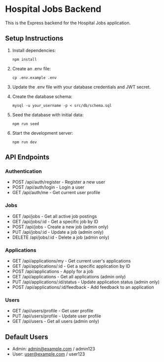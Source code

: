 
# Hospital Jobs Backend

This is the Express backend for the Hospital Jobs application.

## Setup Instructions

1. Install dependencies:
   ```
   npm install
   ```

2. Create an .env file:
   ```
   cp .env.example .env
   ```

3. Update the .env file with your database credentials and JWT secret.

4. Create the database schema:
   ```
   mysql -u your_username -p < src/db/schema.sql
   ```

5. Seed the database with initial data:
   ```
   npm run seed
   ```

6. Start the development server:
   ```
   npm run dev
   ```

## API Endpoints

### Authentication
- POST /api/auth/register - Register a new user
- POST /api/auth/login - Login a user
- GET /api/auth/me - Get current user profile

### Jobs
- GET /api/jobs - Get all active job postings
- GET /api/jobs/:id - Get a specific job by ID
- POST /api/jobs - Create a new job (admin only)
- PUT /api/jobs/:id - Update a job (admin only)
- DELETE /api/jobs/:id - Delete a job (admin only)

### Applications
- GET /api/applications/my - Get current user's applications
- GET /api/applications/:id - Get a specific application by ID
- POST /api/applications - Apply for a job
- GET /api/applications - Get all applications (admin only)
- PUT /api/applications/:id/status - Update application status (admin only)
- POST /api/applications/:id/feedback - Add feedback to an application

### Users
- GET /api/users/profile - Get user profile
- PUT /api/users/profile - Update user profile
- GET /api/users - Get all users (admin only)

## Default Users

- Admin: admin@example.com / admin123
- User: user@example.com / user123
